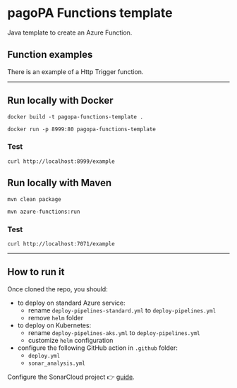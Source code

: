 # pagoPA Functions template

Java template to create an Azure Function.

## Function examples
There is an example of a Http Trigger function.

---

## Run locally with Docker
`docker build -t pagopa-functions-template .`

`docker run -p 8999:80 pagopa-functions-template`

### Test
`curl http://localhost:8999/example`

## Run locally with Maven

`mvn clean package`

`mvn azure-functions:run`

### Test
`curl http://localhost:7071/example`

---


## How to run it
Once cloned the repo, you should:
- to deploy on standard Azure service:
  - rename `deploy-pipelines-standard.yml` to `deploy-pipelines.yml`
  - remove `helm` folder
- to deploy on Kubernetes:
  - rename `deploy-pipelines-aks.yml` to `deploy-pipelines.yml`
  - customize `helm` configuration
- configure the following GitHub action in `.github` folder:
  - `deploy.yml`
  - `sonar_analysis.yml`

Configure the SonarCloud project :point_right: [guide](https://pagopa.atlassian.net/wiki/spaces/DEVOPS/pages/147193860/SonarCloud+experimental).